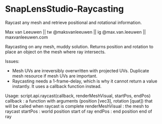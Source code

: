 # SnapLensStudio-Raycasting
Raycast any mesh and retrieve positional and rotational information.


Max van Leeuwen || tw @maksvanleeuwen || ig @max.van.leeuwen || maxvanleeuwen.com

Raycasting on any mesh, muddy solution.
Returns position and rotation to place an object on the mesh where ray intersects.

Issues:
 - Mesh UVs are irreversibly overwritten with projected UVs. Duplicate mesh resource if mesh UVs are important.
 - Raycasting needs a 1-frame-delay, which is why it cannot return a value instantly. It uses a callback function instead.

Usage:
	script.api.raycast(callback, renderMeshVisual, startPos, endPos)
		callback 			: a function with arguments (position [vec3], rotation [quat]) that will be called when raycast is complete
		renderMeshVisual 	: the mesh to raycast
		startPos 			: world position start of ray
		endPos 				: end position end of ray